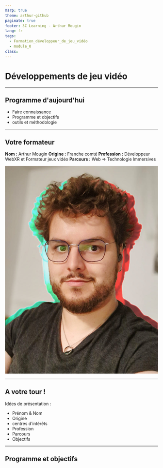 ```yaml
---
marp: true
theme: arthur-github
paginate: true
footer: 3C Learning - Arthur Mougin
lang: fr
tags:
  - Formation_développeur_de_jeu_vidéo
  - module_0
class:
---
```

# Développements de jeu vidéo

<!-- 
_paginate: false 
_class: lead
-->

---

## Programme d'aujourd'hui
- Faire connaissance
- Programme et objectifs
- outils et méthodologie


---
## Votre formateur
**Nom :** Arthur Mougin
**Origine :** Franche comté
**Profession :** Développeur WebXR et Formateur jeux vidéo
**Parcours :** Web => Technologie Immersives

<!-- 

Parcours : 
  - Web (DUT MMI)
  - Découverte du WebVR / WebXR en 2018
  - Licence d'informatique
  - Master en Management des technologies interactives 3D à l'ENSAM (2 ans de formation à Unity)
  - 2 ans travailler sur des plateformes 3D sociales pour le Web
  - 1 an de freelance en développement d'expériences web et de mentorat 
  
  -->
![bg right:33%](annexes/arthur_mougin_photo_de_profil_professionnelle_compressee.jpg)

---

## A votre tour !
Idées de présentation :
- Prénom & Nom
- Origine
- centres d'intérêts
- Profession
- Parcours
- Objectifs


---

## Programme et objectifs